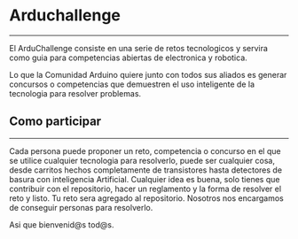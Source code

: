 # Arduchallenge 
------------------
El ArduChallenge consiste en una serie de retos tecnologicos y servira como guia para competencias abiertas de electronica y robotica.

Lo que la Comunidad Arduino quiere junto con todos sus aliados es generar concursos o competencias que demuestren el uso inteligente de la tecnologia para resolver problemas. 

## Como participar
--------------------
Cada persona puede proponer un reto, competencia o concurso en el que se utilice cualquier tecnologia para resolverlo, puede ser cualquier cosa, desde carritos hechos completamente de transistores hasta detectores de basura con inteligencia Artificial.
Cualquier idea es buena, solo tienes que contribuir con el repositorio, hacer un reglamento y la forma de resolver el reto y listo. Tu reto sera agregado al repositorio. 
Nosotros nos encargamos de conseguir personas para resolverlo. 

Asi que bienvenid@s tod@s.

